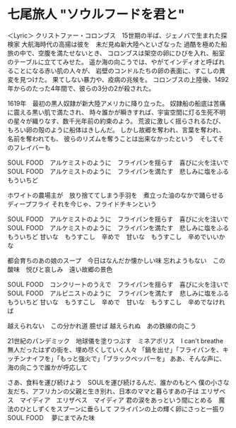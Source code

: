 # 七尾旅人 "ソウルフードを君と"

＜Lyric＞ 
クリストファー・コロンブス　15世期の半ば、ジェノバで生まれた探検家 
大航海時代の高揚は彼を　未だ見ぬ新大陸へといざなった 
過酷を極めた船旅の中で、空腹を満たせないとき、 
コロンブスは架空の卵にひびを入れ、船室のテーブルに立ててみせた。 
遥か海の向こうでは、やがてインディオと呼ばれることになる赤い肌の人々が、 
岩壁のコンドルたちの卵の表面に、すこしの異変を見つけた。 
果てしない暴力や、疫病の兆候を。 
コロンブスの上陸後、1492年からのたった4年間で、彼らの3分の2が殺された。 

1619年　最初の黒人奴隷が新大陸アメリカに降り立った。
奴隷船の船底は苦痛に震える黒い肌で満たされ、 
時々誰かが瞬きすれば、宇宙空間に灯る生死不明の星々が織りなす、数千光年前の約束のよう。 
荒波に激しく揺らされるたび、もろい卵の殻のように船体はきしんだ。 
しかし故郷を奪われ、言葉を奪われ、名前を奪われても、 
彼らのリズムを奪うことは出来なかったという　そしてそのフレイバーも 

SOUL FOOD　アルケミストのように　フライパンを揺らす　喜びに火を注いで 
SOUL FOOD　アルケミストのように　フライパンを満たす　悲しみに塩をふる　もういちど 

ホワイトの農場主が　放り捨ててしまう手羽を　煮立った油のなかで踊らせる　ディープフライ それを今じゃ、フライドチキンという 

SOUL FOOD　アルケミストのように　フライパンを揺らす　喜びに火を注いで 
SOUL FOOD　アルケミストのように　フライパンを満たす　悲しみに塩をふる　もういちど 甘いな　もうすこし　辛めで　甘いな　もうすこし　辛めでいいかな 

都会育ちのあの娘のスープ　今日はなんだか懐かしい味 
忘れようもない　この酸味　悦びと哀しみ　遠い故郷の景色

SOUL FOOD　コンクリートのうえで　フライパンを揺らす　喜びに火を注いで 
SOUL FOOD　アルピニストのように　フライパンを満たす　悲しみに塩をふる　もういちど 
甘いな　もうすこし　辛めで　甘いな　もうすこし　辛めでなければ 

越えられない　この分かれ道 
臆せば 越えられぬ　あの鉄線の向こう 

21世紀のパンデミック　地球儀を塗りつぶす　ミネアポリス　I can't breathe 
無人だったはずの街を、埋め尽くしていく人々 
「鍋を出せ」「フライパンを、キッチンナイフを」「もっと強火で」「ブラックペッパーを」 
ああ、そんな声に、海の向こうで誰かが呼応して 

さあ、食料を運び続けよう　SOULを運び続けるんだ、誰かのもとへ 
僕の小さな友だち、アフリカンの父親と生き別れ、日本のママと暮らすあの子は 
エリザベス　マイディア　エリザベス　マイディア 
君の涙をあっという間にとめる　魔法のひとしずくをスプーンに垂らして 
フライパンの上の輝く卵にさっと一振り 
SOUL FOOD 　夢にまでみた味